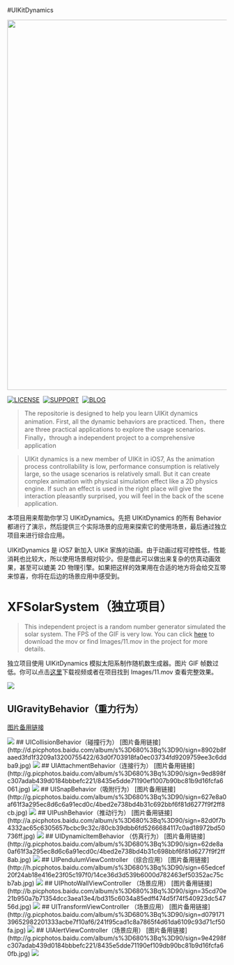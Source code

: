#UIKitDynamics

<img src = "https://github.com/xiaofei86/UIKitDynamics/raw/master/Images/UIKitDynamicHeader.png" width = 850>

[![LICENSE](https://img.shields.io/badge/license-MIT-green.svg?style=flat-square)](https://raw.githubusercontent.com/xiaofei86/UIKitDynamics/master/LICENSE)&nbsp;
[![SUPPORT](https://img.shields.io/badge/support-iOS%207%2B%20-blue.svg?style=flat-square)](https://en.wikipedia.org/wiki/IOS_7)&nbsp;
[![BLOG](https://img.shields.io/badge/blog-xuyafei.cn-orange.svg?style=flat-square)](http://xuyafei.cn)&nbsp;

> The repositorie is designed to help you learn UIKit dynamics animation. First, all the dynamic behaviors are practiced. Then，there are three practical applications to explore the usage scenarios. Finally，through a independent project to a comprehensive application

> UIKit dynamics is a new member of UIKit in iOS7, As the animation process controllability is low, performance consumption is relatively large, so the usage scenarios is relatively small. But it can create complex animation with physical simulation effect like a 2D physics engine. If such an effect is used in the right place will give the interaction pleasantly surprised, you will feel in the back of the scene application.

本项目用来帮助你学习 UIKitDynamics。先把 UIKitDynamics 的所有 Behavior 都进行了演示，然后提供三个实际场景的应用来探索它的使用场景，最后通过独立项目来进行综合应用。

UIKitDynamics 是 iOS7 新加入 UIKit 家族的动画。由于动画过程可控性低，性能消耗也比较大，所以使用场景相对较少。但是借此可以做出来复杂的仿真动画效果，甚至可以媲美 2D 物理引擎。如果把这样的效果用在合适的地方将会给交互带来惊喜，你将在后边的场景应用中感受到。

# XFSolarSystem（独立项目）

> This independent project is a random number generator simulated the solar system. The FPS of the GIF is very low. You can click [here](https://github.com/xiaofei86/UIKit-Dynamics/raw/master/Images/11.mov) to download the mov or find Images/11.mov in the project for more details.  

独立项目使用 UIKitDynamics 模拟太阳系制作随机数生成器。图片 GIF 帧数过低。你可以点击[这里](https://github.com/xiaofei86/UIKit-Dynamics/raw/master/Images/11.mov)下载视频或者在项目找到 Images/11.mov 查看完整效果。

<img src = "https://github.com/xiaofei86/UIKit-Dynamics/raw/master/Images/11.gif">

## UIGravityBehavior（重力行为）
[图片备用链接](http://g.picphotos.baidu.com/album/s%3D680%3Bq%3D90/sign=9090b90bc81b9d168ec79969c3e5c5b2/a8773912b31bb0511e4f98fc307adab44bede0ff.jpg)

<img src = "https://github.com/xiaofei86/UIKit-Dynamics/raw/master/Images/1.gif">
## UICollisionBehavior（碰撞行为）
[图片备用链接](http://d.picphotos.baidu.com/album/s%3D680%3Bq%3D90/sign=8902b8faaed3fd1f3209a13200755422/63d0f703918fa0ec03734fd9209759ee3c6ddba9.jpg)

<img src = "https://github.com/xiaofei86/UIKit-Dynamics/raw/master/Images/2.gif">
## UIAttachmentBehavior（连接行为）
[图片备用链接](http://g.picphotos.baidu.com/album/s%3D680%3Bq%3D90/sign=9ed898fc307adab439d0184bbbefc221/8435e5dde71190ef1007b90bc81b9d16fcfa6061.jpg)

<img src = "https://github.com/xiaofei86/UIKit-Dynamics/raw/master/Images/3.gif">
## UISnapBehavior（吸附行为）
[图片备用链接](http://g.picphotos.baidu.com/album/s%3D680%3Bq%3D90/sign=627e8a0af61f3a295ec8d6c6a91ecd0c/4bed2e738bd4b31c692bbf6f81d6277f9f2ff8cb.jpg)

<img src = "https://github.com/xiaofei86/UIKit-Dynamics/raw/master/Images/4.gif">
## UIPushBehavior（推动行为）
[图片备用链接](http://a.picphotos.baidu.com/album/s%3D680%3Bq%3D90/sign=82d0f7b4332ac65c6305657bcbc9c32c/80cb39dbb6fd5266684117c0ad18972bd50736ff.jpg)

<img src = "https://github.com/xiaofei86/UIKit-Dynamics/raw/master/Images/5.gif">
## UIDynamicItemBehavior （仿真行为）
[图片备用链接](http://g.picphotos.baidu.com/album/s%3D680%3Bq%3D90/sign=62de8a0af61f3a295ec8d6c6a91ecd0c/4bed2e738bd4b31c698bbf6f81d6277f9f2ff8ab.jpg)

<img src = "https://github.com/xiaofei86/UIKit-Dynamics/raw/master/Images/6.gif">
## UIPendulumViewController （综合应用）
[图片备用链接](http://h.picphotos.baidu.com/album/s%3D680%3Bq%3D90/sign=65edcef20f24ab18e416e23f05c197f0/14ce36d3d539b6000d782463ef50352ac75cb7ab.jpg)

<img src = "https://github.com/xiaofei86/UIKit-Dynamics/raw/master/Images/7.gif">
## UIPhotoWallViewController （场景应用）
[图片备用链接](http://b.picphotos.baidu.com/album/s%3D680%3Bq%3D90/sign=35cd70e21b950a7b71354dcc3aea13e4/bd315c6034a85edff474d5f74f540923dc54756d.jpg)

<img src = "https://github.com/xiaofei86/UIKit-Dynamics/raw/master/Images/8.gif">
## UITransformViewController （场景应用）
[图片备用链接](http://g.picphotos.baidu.com/album/s%3D680%3Bq%3D90/sign=d07917139652982201333acbe7f10af6/241f95cad1c8a7865f4d61da6109c93d71cf50fa.jpg)

<img src = "https://github.com/xiaofei86/UIKit-Dynamics/raw/master/Images/9.gif">
## UIAlertViewController（场景应用）
[图片备用链接](http://g.picphotos.baidu.com/album/s%3D680%3Bq%3D90/sign=9e4298fc307adab439d0184bbbefc221/8435e5dde71190ef109db90bc81b9d16fcfa60fb.jpg)

<img src = "https://github.com/xiaofei86/UIKit-Dynamics/raw/master/Images/10.gif">
